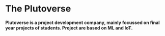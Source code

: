 # The Plutoverse

<b>Plutoverse is a project development company, mainly focussed on final year projects of students. Project are based on ML and IoT.</b>
